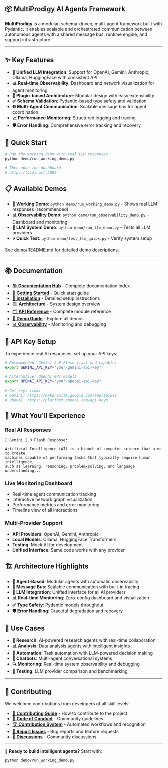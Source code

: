 ## 📦 MultiProdigy AI Agents Framework

**MultiProdigy** is a modular, schema-driven, multi-agent framework built with Pydantic. It enables scalable and orchestrated communication between autonomous agents with a shared message bus, runtime engine, and support infrastructure.

------

## ✨ Key Features

- **🤖 Unified LLM Integration**: Support for OpenAI, Gemini, Anthropic, Ollama, HuggingFace with consistent API
- **📊 Real-time Observability**: Dashboard and network visualization for agent monitoring
- **🔧 Plugin-based Architecture**: Modular design with easy extensibility
- **✅ Schema Validation**: Pydantic-based type safety and validation
- **🌐 Multi-Agent Communication**: Scalable message bus for agent coordination
- **📈 Performance Monitoring**: Structured logging and tracing
- **🛡️ Error Handling**: Comprehensive error tracking and recovery

## 🚀 Quick Start

```bash
# Run the working demo with real LLM responses
python demo/run_working_demo.py

# Then open the dashboard
# http://localhost:5000
```

## 📋 Available Demos

- **🎯 Working Demo**: `python demo/run_working_demo.py` - Shows real LLM responses (recommended)
- **📊 Observability Demo**: `python demo/run_observability_demo.py` - Dashboard and monitoring
- **🤖 LLM System Demo**: `python demo/run_llm_demo.py` - Tests all LLM providers
- **⚡ Quick Test**: `python demo/test_llm_quick.py` - Verify system setup

See [demo/README.md](demo/README.md) for detailed demo descriptions.

-------

## 📚 Documentation

- [📚 **Documentation Hub**](docs/README.md) - Complete documentation index
- [🚀 **Getting Started**](docs/getting_started.md) - Quick start guide  
- [🔧 **Installation**](docs/installation.md) - Detailed setup instructions
- [🏗️ **Architecture**](docs/architecture.md) - System design overview
- [🗂️ **API Reference**](docs/modules_reference.md) - Complete module reference
- [🎯 **Demo Guide**](docs/sample_agent_demo.md) - Explore all demos
- [📊 **Observability**](docs/observability/user_guide.md) - Monitoring and debugging 

## 🔑 API Key Setup

To experience real AI responses, set up your API keys:

```bash
# Recommended: Gemini 2.0 Flash (fast and capable)
export GEMINI_API_KEY="your-gemini-api-key"

# Alternative: OpenAI GPT models
export OPENAI_API_KEY="your-openai-api-key"

# Get keys from:
# Gemini: https://makersuite.google.com/app/apikey
# OpenAI: https://platform.openai.com/api-keys
```

## 🎯 What You'll Experience

### **Real AI Responses**
```
🤖 Gemini 2.0 Flash Response:

Artificial Intelligence (AI) is a branch of computer science that aims to create 
machines capable of performing tasks that typically require human intelligence,
such as learning, reasoning, problem-solving, and language understanding...
```

### **Live Monitoring Dashboard**
- Real-time agent communication tracking
- Interactive network graph visualization
- Performance metrics and error monitoring
- Timeline view of all interactions

### **Multi-Provider Support**
- **API Providers**: OpenAI, Gemini, Anthropic
- **Local Models**: Ollama, HuggingFace Transformers
- **Testing**: Mock AI for development
- **Unified Interface**: Same code works with any provider

## 🏗️ Architecture Highlights

- **🤖 Agent-Based**: Modular agents with automatic observability
- **🔄 Message Bus**: Scalable communication with built-in tracing
- **🧠 LLM Integration**: Unified interface for all AI providers
- **📊 Real-time Monitoring**: Zero-config dashboard and visualization
- **✅ Type Safety**: Pydantic models throughout
- **🛡️ Error Handling**: Graceful degradation and recovery

## 🚀 Use Cases

- **🔬 Research**: AI-powered research agents with real-time collaboration
- **📊 Analysis**: Data analysis agents with intelligent insights
- **🤖 Automation**: Task automation with LLM-powered decision making
- **💬 Chatbots**: Multi-agent conversational systems
- **🔍 Monitoring**: Real-time system observability and debugging
- **🧪 Testing**: LLM provider comparison and benchmarking

--------

## 🤝 Contributing

We welcome contributions from developers of all skill levels!

- [🤝 **Contributing Guide**](CONTRIBUTING.md) - How to contribute to the project
- [📜 **Code of Conduct**](CODE_OF_CONDUCT.md) - Community guidelines
- [🏆 **Contribution System**](docs/CONTRIBUTION_SYSTEM.md) - Automated workflows and recognition
- [🐛 **Report Issues**](https://github.com/Abhay-Cerberus/MultiProdigy/issues) - Bug reports and feature requests
- [💬 **Discussions**](https://github.com/Abhay-Cerberus/MultiProdigy/discussions) - Community discussions

---

**🎉 Ready to build intelligent agents?** Start with:
```bash
python demo/run_working_demo.py
```
